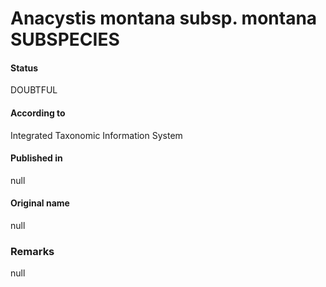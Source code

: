 # Anacystis montana subsp. montana SUBSPECIES

#### Status
DOUBTFUL

#### According to
Integrated Taxonomic Information System

#### Published in
null

#### Original name
null

### Remarks
null